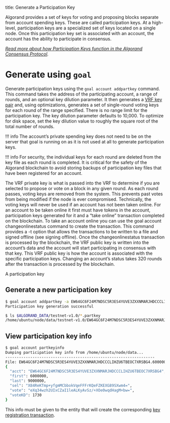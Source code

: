 title: Generate a Participation Key

Algorand provides a set of keys for voting and proposing blocks separate from account spending keys. These are called participation keys.  At a high-level, participation keys are a specialized set of keys located on a single node. Once this participation key set is associated with an account, the account has the ability to participate in consensus. 

_[Read more about how Participation Keys function in the Algorand Consensus Protocol](../../learn/algorand_consensus.md#participation-keys)._


# Generate using `goal`
 Generate participation keys using the `goal account addpartkey` command. This command takes the address of the participating account, a range of rounds, and an optional key dilution parameter.  It then generates a [VRF key pair](../../learn/algorand_consensus.md#verifiable-random-function) and, using optimizations, generates a set of single-round voting keys for each round of the range specified. There is no range limit for the participation key. The key dilution parameter defaults to 10,000. To optimize for disk space, set the key dilution value to roughly the square root of the total number of rounds. 

!!! info
	The account’s private spending key does not need to be on the server that goal is running on as it is not used at all to generate participation keys.

!!! info
	For security, the individual keys for each round are deleted from the key file as each round is completed. It is critical for the safety of the Algorand blockchain to avoid storing backups of participation key files that have been registered for an account.  




The VRF private key is what is passed into the VRF to determine if you are selected to propose or vote on a block in any given round. As each round passes, voting keys are removed from the system. This prevents past votes from being modified if the node is ever compromised. Technically, the voting keys will never be used if an account has not been taken online. For an account to be taken online it first must have tokens in the account, participation keys generated for it and a “take online” transaction completed on the blockchain. To take an account online you can use the goal account changeonlinestatus command to create the transaction. This command provides a -t option that allows the transactions to be written to a file and signed offline (see signing offline). Once the changeonlinestatus transaction is processed by the blockchain, the VRF public key is written into the account’s data and the account will start participating in consensus with that key. This VRF public key is how the account is associated with the specific participation keys. Changing an account’s status takes 320 rounds after the transaction is processed by the blockchain.

A participation key 
## Generate a new participation key

```zsh
$ goal account addpartkey -a EW64GC6F24M7NDSC5R3ES4YUVE3ZXXNMARJHDCCCLIHZU6TBEOC7XRSBG4 --roundFirstValid=6000000 --roundLastValid=9000000 --keyDilution=1730 
Participation key generation successful
```

```zsh
$ ls $ALGORAND_DATA/testnet-v1.0/*.partkey
/home/ubuntu/node/data/testnet-v1.0/EW64GC6F24M7NDSC5R3ES4YUVE3ZXXNMARJHDCCCLIHZU6TBEOC7XRSBG4.6000000.9000000.partkey
```

## View participation key info
```zsh
$ goal account partkeyinfo
Dumping participation key info from /home/ubuntu/node/data...
------------------------------------------------------------------
File: EW64GC6F24M7NDSC5R3ES4YUVE3ZXXNMARJHDCCCLIHZU6TBEOC7XRSBG4.6000000.9000000.partkey
{
  "acct": "EW64GC6F24M7NDSC5R3ES4YUVE3ZXXNMARJHDCCCLIHZU6TBEOC7XRSBG4",
  "first": 6000000,
  "last": 9000000,
  "sel": "X84ReKTmp+yfgmMCbbokVqeFFFrKQeFZKEXG89SXwm4=",
  "vote": "eXq34wzh2UIxCZaI1leALKyAvSz/+XOe0wqdHagM+bw=",
  "voteKD": 1730
}
```
This info must be given to the entity that will create the corresponding [key registration transaction](../../feature-guides/transactions.md#keyreg).